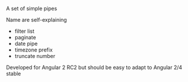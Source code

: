 A set of simple pipes

Name are self-explaining

- filter list
- paginate
- date pipe
- timezone prefix
- truncate number

Developed for Angular 2 RC2 but should be easy to adapt to Angular 2/4 stable